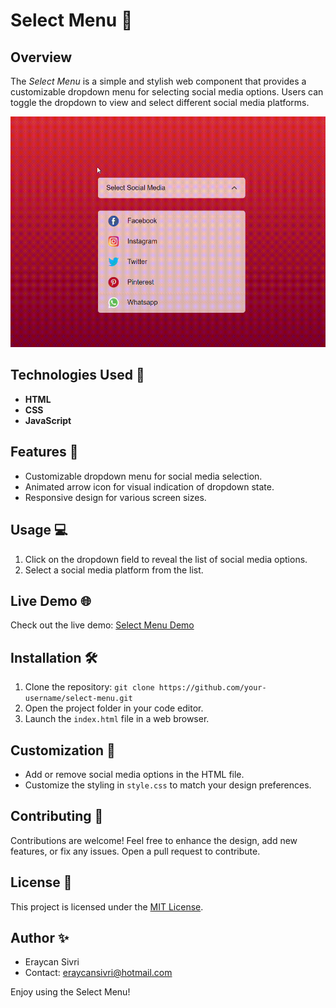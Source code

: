 # Select Menu 📌

## Overview
The *Select Menu* is a simple and stylish web component that provides a customizable dropdown menu for selecting social media options. Users can toggle the dropdown to view and select different social media platforms.

![Project Screenshot](./images/readme.gif)

## Technologies Used 🚀
- **HTML**
- **CSS**
- **JavaScript**

## Features 🌟
- Customizable dropdown menu for social media selection.
- Animated arrow icon for visual indication of dropdown state.
- Responsive design for various screen sizes.

## Usage 💻
1. Click on the dropdown field to reveal the list of social media options.
2. Select a social media platform from the list.

## Live Demo 🌐
Check out the live demo: [Select Menu Demo](https://select-menu-navy.vercel.app) <!-- Add your live demo link -->

## Installation 🛠️
1. Clone the repository: `git clone https://github.com/your-username/select-menu.git`
2. Open the project folder in your code editor.
3. Launch the `index.html` file in a web browser.

## Customization 🎨
- Add or remove social media options in the HTML file.
- Customize the styling in `style.css` to match your design preferences.

## Contributing 🤝
Contributions are welcome! Feel free to enhance the design, add new features, or fix any issues. Open a pull request to contribute.

## License 📜
This project is licensed under the [MIT License](LICENSE.md).

## Author ✨
- Eraycan Sivri
- Contact: eraycansivri@hotmail.com

Enjoy using the Select Menu!
